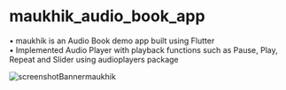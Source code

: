# maukhik_audio_book_app

• maukhik is an Audio Book demo app built using Flutter <br />
• Implemented Audio Player with playback functions such as Pause, Play, Repeat and Slider using audioplayers package <br />

![screenshotBannermaukhik](https://user-images.githubusercontent.com/86146554/186866304-c52929ef-4dde-49c1-9270-b56d02952553.png)
